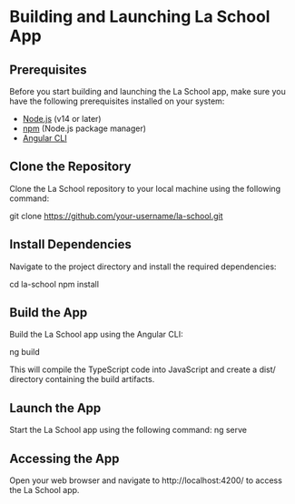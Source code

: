 # Building and Launching La School App

## Prerequisites

Before you start building and launching the La School app, make sure you have the following prerequisites installed on your system:

- [Node.js](https://nodejs.org/) (v14 or later)
- [npm](https://www.npmjs.com/) (Node.js package manager)
- [Angular CLI](https://cli.angular.io/)

## Clone the Repository

Clone the La School repository to your local machine using the following command:

git clone https://github.com/your-username/la-school.git

## Install Dependencies

Navigate to the project directory and install the required dependencies:

cd la-school
npm install

## Build the App

Build the La School app using the Angular CLI:

ng build

This will compile the TypeScript code into JavaScript and create a dist/ directory containing the build artifacts.

## Launch the App

Start the La School app using the following command:
ng serve

## Accessing the App

Open your web browser and navigate to http://localhost:4200/ to access the La School app.
